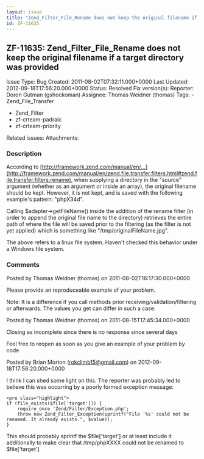 ```yaml
---
layout: issue
title: "Zend_Filter_File_Rename does not keep the original filename if a target directory was provided"
id: ZF-11635
---
```


ZF-11635: Zend\_Filter\_File\_Rename does not keep the original filename if a target directory was provided
-----------------------------------------------------------------------------------------------------------

 Issue Type: Bug Created: 2011-08-02T07:32:11.000+0000 Last Updated: 2012-09-18T17:56:20.000+0000 Status: Resolved Fix version(s): 
 Reporter:  Doron Gutman (gshockoman)  Assignee:  Thomas Weidner (thomas)  Tags: - Zend\_File\_Transfer
- Zend\_Filter
- zf-crteam-padraic
- zf-crteam-priority
 
 Related issues: 
 Attachments: 
### Description

According to [http://framework.zend.com/manual/en/…](http://framework.zend.com/manual/en/zend.file.transfer.filters.html#zend.file.transfer.filters.rename), when supplying a directory in the "source" argument (whether as an argument or inside an array), the original filename should be kept. However, it is not kept, and is saved with the following example's pattern: "phpX34d".

Calling $adapter->getFileName() inside the addition of the rename filter (in order to append the original file name to the directory) retrieves the entire path of where the file will be saved prior to the filtering (as the filter is not yet applied) which is something like "/tmp/originalFileName.jpg".

The above refers to a linux file system. Haven't checked this behavior under a Windows file system.

 

 

### Comments

Posted by Thomas Weidner (thomas) on 2011-08-02T16:17:30.000+0000

Please provide an reproduceable example of your problem.

Note: It is a difference if you call methods prior receiving/validation/filtering or afterwards. The values you get can differ in such a case.

 

 

Posted by Thomas Weidner (thomas) on 2011-08-15T17:45:34.000+0000

Closing as incomplete since there is no response since several days

Feel free to reopen as soon as you give an example of your problem by code

 

 

Posted by Brian Morton (rokclimb15@gmail.com) on 2012-09-18T17:56:20.000+0000

I think I can shed some light on this. The reporter was probably led to believe this was occurring by a poorly formed exception message:

 
    <pre class="highlight">
    if (file_exists($file['target'])) {
        require_once 'Zend/Filter/Exception.php';
        throw new Zend_Filter_Exception(sprintf("File '%s' could not be renamed. It already exists.", $value));
    }


This should probably sprintf the $file['target'] or at least include it additionally to make clear that /tmp/phpXXXX could not be renamed to $file['target']

 

 